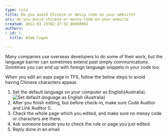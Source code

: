 ```yaml
---
type: rule
title: Do you avoid Chinese or messy code on your website?
uri: do-you-avoid-chinese-or-messy-code-on-your-website
created: 2012-03-23T02:27:32.0000000Z
authors:
- id: 1
  title: Adam Cogan

---
```


 
Many companies use overseas developers to do some of their work, but the language barrier can sometimes extend past simply communications. Somtimes you can end up with foreign language snippets in your code too.

When you edit an aspx page in TFS, follow the below steps to avoid having Chinese characters appear.
 
1. Set the default language on your computer as English(Australia).
![Set default language as English (Australia)](/Communication/RulesToBetterOutsourcing/PublishingImages/SetDefaultLanguage.jpg)
2. After you finish editing, but before check-in, make sure Code Auditor and Link Auditor 0.
3. Check the whole page which you edited, and make sure no messy code or characters are there.
4. Ask someone beside you to check the rule or page you just edited.
5. Reply done in an email.


